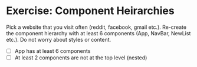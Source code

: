 # Exercise: Component Heirarchies

Pick a website that you visit often (reddit, facebook, gmail etc.). Re-create the component hierarchy with at least 6 components (App, NavBar, NewList etc.). Do not worry about styles or content.

* [ ] App has at least 6 components
* [ ] At least 2 components are not at the top level (nested)
